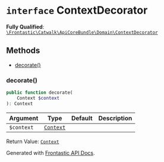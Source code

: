 # `interface`  ContextDecorator

**Fully Qualified**: [`\Frontastic\Catwalk\ApiCoreBundle\Domain\ContextDecorator`](../../../../src/php/ApiCoreBundle/Domain/ContextDecorator.php)

## Methods

* [decorate()](#decorate)

### decorate()

```php
public function decorate(
    Context $context
): Context
```

Argument|Type|Default|Description
--------|----|-------|-----------
`$context`|[`Context`](Context.md)||

Return Value: [`Context`](Context.md)

Generated with [Frontastic API Docs](https://github.com/FrontasticGmbH/apidocs).
